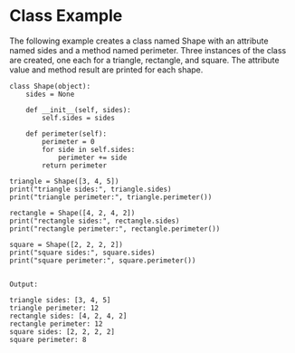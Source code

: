 # Class Example

The following example creates a class named Shape with an attribute named sides and a method named perimeter. Three instances of the class are created, one each for a triangle, rectangle, and square. The attribute value and method result are printed for each shape.

```
class Shape(object):
    sides = None

    def __init__(self, sides):
        self.sides = sides

    def perimeter(self):
        perimeter = 0
        for side in self.sides:
            perimeter += side
        return perimeter

triangle = Shape([3, 4, 5])
print("triangle sides:", triangle.sides)
print("triangle perimeter:", triangle.perimeter())

rectangle = Shape([4, 2, 4, 2])
print("rectangle sides:", rectangle.sides)
print("rectangle perimeter:", rectangle.perimeter())

square = Shape([2, 2, 2, 2])
print("square sides:", square.sides)
print("square perimeter:", square.perimeter())


Output:

triangle sides: [3, 4, 5]
triangle perimeter: 12
rectangle sides: [4, 2, 4, 2]
rectangle perimeter: 12
square sides: [2, 2, 2, 2]
square perimeter: 8
```



